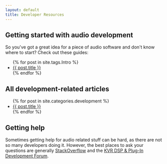 ```yaml
---
layout: default
title: Developer Resources
---
```


Getting started with audio development
--------------------------------------

So you've got a great idea for a piece of audio software and don't know where
to start? Check out these guides:

<ul class="posts">
  {% for post in site.tags.Intro %}
    <li><a href="{{ post.url }}">{{ post.title }}</a></li>
  {% endfor %}
</ul>

All development-related articles
--------------------------------

<ul class="posts">
  {% for post in site.categories.development %}
    <li><a href="{{ post.url }}">{{ post.title }}</a></li>
  {% endfor %}
</ul>

Getting help
------------

Sometimes getting help for audio related stuff can be hard, as there are not
so many developers doing it. However, the best places to ask your questions
are generally [StackOverflow](http://stackoverflow.com) and the [KVR DSP &
Plug-In Development Forum](http://www.kvraudio.com/forum/viewforum.php?f=33).

